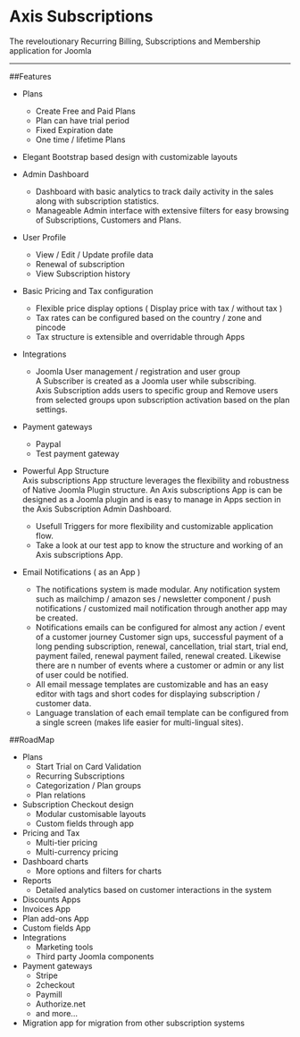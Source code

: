 # Axis Subscriptions
The reveloutionary Recurring Billing, Subscriptions and Membership application for Joomla

****

##Features
- Plans
    + Create Free and Paid Plans
    + Plan can have trial period
    + Fixed Expiration date
    + One time / lifetime Plans
- Elegant Bootstrap based design with customizable layouts
- Admin Dashboard
    + Dashboard with basic analytics to track daily activity in the sales along with subscription statistics.
    + Manageable Admin interface with extensive filters for easy browsing of Subscriptions, Customers and Plans.    
- User Profile
    +  View / Edit / Update profile data
    +  Renewal of subscription
    +  View Subscription history
- Basic Pricing and Tax configuration
    + Flexible price display options ( Display price with tax / without tax )
    + Tax rates can be configured based on the country / zone and pincode
    + Tax structure is extensible and overridable through Apps
- Integrations
    + Joomla User management / registration and user group  
    A Subscriber is created as a Joomla user while subscribing.  
    Axis Subscription adds users to specific group and Remove users from selected groups upon subscription activation based on the plan settings.
- Payment gateways
    + Paypal
    + Test payment gateway
- Powerful App Structure  
    Axis subscriptions App structure leverages the flexibility and robustness of Native Joomla Plugin structure. An Axis subscriptions App is can be designed as a Joomla plugin and is easy to manage in Apps section in the Axis Subscription Admin Dashboard. 
    + Usefull Triggers for more flexibility and customizable application flow.
    + Take a look at our test app to know the structure and working of an Axis subscriptions App.

- Email Notifications ( as an App )  
    + The notifications system is made modular. Any notification system such as mailchimp / amazon ses / newsletter component / push notifications / customized mail notification through another app may be created.
    + Notifications emails can be configured for almost any action / event of a customer journey
      Customer sign ups, successful payment of a long pending subscription, renewal, cancellation, trial start, trial end, payment failed, renewal payment failed, renewal created.
      Likewise there are n number of events where a customer or admin or any list of user could be notified.
    + All email message templates are customizable and has an easy editor with tags and short codes for displaying subscription / customer data.
    + Language translation of each email template can be configured from a single screen (makes life easier for multi-lingual sites).

##RoadMap
- Plans
    + Start Trial on Card Validation
    + Recurring Subscriptions 
    + Categorization / Plan groups
    + Plan relations
- Subscription Checkout design
    + Modular customisable layouts 
    + Custom fields through app 
- Pricing and Tax
    + Multi-tier pricing
    + Multi-currency pricing
- Dashboard charts
    + More options and filters for charts
- Reports
    + Detailed analytics based on customer interactions in the system
- Discounts Apps
- Invoices App
- Plan add-ons App
- Custom fields App
- Integrations 
    + Marketing tools
    + Third party Joomla components 
- Payment gateways
    + Stripe
    + 2checkout
    + Paymill
    + Authorize.net
    + and more...
- Migration app for migration from other subscription systems 
